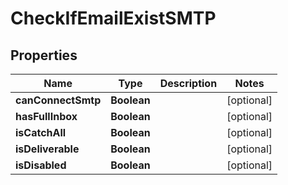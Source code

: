 # CheckIfEmailExistSMTP

## Properties
Name | Type | Description | Notes
------------ | ------------- | ------------- | -------------
**canConnectSmtp** | **Boolean** |  |  [optional]
**hasFullInbox** | **Boolean** |  |  [optional]
**isCatchAll** | **Boolean** |  |  [optional]
**isDeliverable** | **Boolean** |  |  [optional]
**isDisabled** | **Boolean** |  |  [optional]

